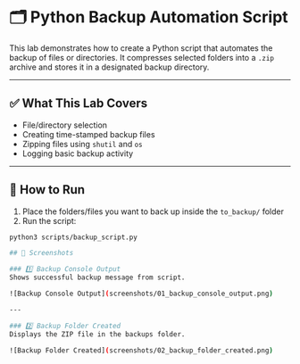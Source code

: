 # 🗂️ Python Backup Automation Script

This lab demonstrates how to create a Python script that automates the backup of files or directories. It compresses selected folders into a `.zip` archive and stores it in a designated backup directory.

---

## ✅ What This Lab Covers

- File/directory selection
- Creating time-stamped backup files
- Zipping files using `shutil` and `os`
- Logging basic backup activity

---

## 🚀 How to Run

1. Place the folders/files you want to back up inside the `to_backup/` folder
2. Run the script:

```bash
python3 scripts/backup_script.py

## 📸 Screenshots

### 1️⃣ Backup Console Output  
Shows successful backup message from script.

![Backup Console Output](screenshots/01_backup_console_output.png)

---

### 2️⃣ Backup Folder Created  
Displays the ZIP file in the backups folder.

![Backup Folder Created](screenshots/02_backup_folder_created.png)


